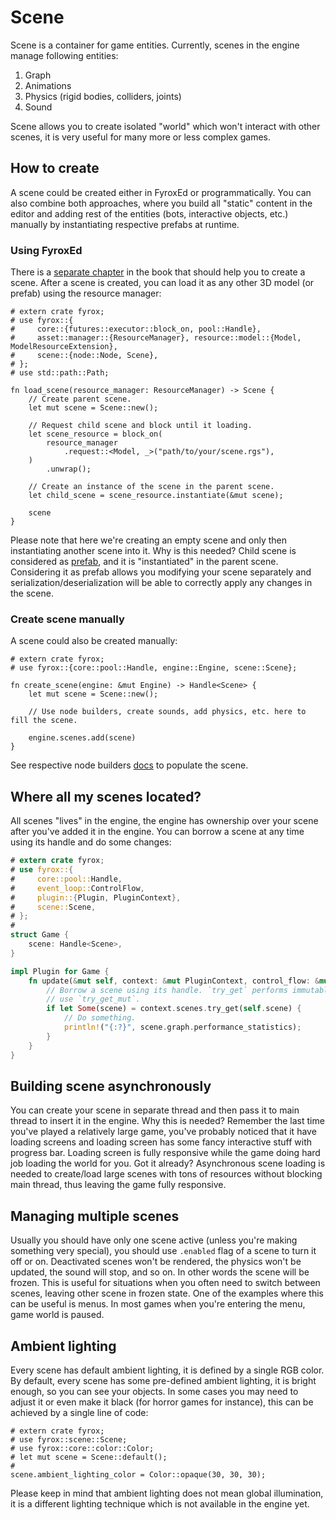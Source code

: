 # Scene 

Scene is a container for game entities. Currently, scenes in the engine manage following entities:

1) Graph
2) Animations
3) Physics (rigid bodies, colliders, joints)
4) Sound 

Scene allows you to create isolated "world" which won't interact with other scenes, it is very useful for many
more or less complex games.

## How to create

A scene could be created either in FyroxEd or programmatically. You can also combine both approaches, where
you build all "static" content in the editor and adding rest of the entities (bots, interactive objects, etc.)
manually by instantiating respective prefabs at runtime.

### Using FyroxEd

There is a [separate chapter](../../fyrox/beginning/editor_overview.md) in the book that should help you to create a 
scene. After a scene is created, you can load it as any other 3D model (or prefab) using the resource manager:

```rust,no_run
# extern crate fyrox;
# use fyrox::{
#     core::{futures::executor::block_on, pool::Handle},
#     asset::manager::{ResourceManager}, resource::model::{Model, ModelResourceExtension},
#     scene::{node::Node, Scene},
# };
# use std::path::Path;

fn load_scene(resource_manager: ResourceManager) -> Scene {
    // Create parent scene.
    let mut scene = Scene::new();

    // Request child scene and block until it loading.
    let scene_resource = block_on(
        resource_manager
            .request::<Model, _>("path/to/your/scene.rgs"),
    )
        .unwrap();

    // Create an instance of the scene in the parent scene.
    let child_scene = scene_resource.instantiate(&mut scene);

    scene
}
```

Please note that here we're creating an empty scene and only then instantiating another scene into it. Why is this
needed? Child scene is considered as [prefab](./prefab.md), and it is "instantiated" in the parent scene. Considering 
it as prefab allows you modifying your scene separately and serialization/deserialization will be able to correctly
apply any changes in the scene.

### Create scene manually

A scene could also be created manually:

```rust,no_run
# extern crate fyrox;
# use fyrox::{core::pool::Handle, engine::Engine, scene::Scene};

fn create_scene(engine: &mut Engine) -> Handle<Scene> {
    let mut scene = Scene::new();

    // Use node builders, create sounds, add physics, etc. here to fill the scene.

    engine.scenes.add(scene)
}
```

See respective node builders [docs](../scene/graph.md#using-node-builders) to populate the scene.

## Where all my scenes located?

All scenes "lives" in the engine, the engine has ownership over your scene after you've added it in the engine.
You can borrow a scene at any time using its handle and do some changes:

```rust
# extern crate fyrox;
# use fyrox::{
#     core::pool::Handle,
#     event_loop::ControlFlow,
#     plugin::{Plugin, PluginContext},
#     scene::Scene,
# };
# 
struct Game {
    scene: Handle<Scene>,
}

impl Plugin for Game {
    fn update(&mut self, context: &mut PluginContext, control_flow: &mut ControlFlow) {
        // Borrow a scene using its handle. `try_get` performs immutable borrow, to mutably borrow the scene
        // use `try_get_mut`.
        if let Some(scene) = context.scenes.try_get(self.scene) {
            // Do something.
            println!("{:?}", scene.graph.performance_statistics);
        }
    }
}
```

## Building scene asynchronously 

You can create your scene in separate thread and then pass it to main thread to insert it in the engine. Why this 
is needed? Remember the last time you've played a relatively large game, you've probably noticed that it have 
loading screens and loading screen has some fancy interactive stuff with progress bar. Loading screen is fully 
responsive while the game doing hard job loading the world for you. Got it already? Asynchronous scene loading is
needed to create/load large scenes with tons of resources without blocking main thread, thus leaving the game 
fully responsive.

## Managing multiple scenes

Usually you should have only one scene active (unless you're making something very special), you should use 
`.enabled` flag of a scene to turn it off or on. Deactivated scenes won't be rendered, the physics won't be
updated, the sound will stop, and so on. In other words the scene will be frozen. This is useful for situations
when you often need to switch between scenes, leaving other scene in frozen state. One of the examples where this
can be useful is menus. In most games when you're entering the menu, game world is paused. 

## Ambient lighting

Every scene has default ambient lighting, it is defined by a single RGB color. By default, every scene has 
some pre-defined ambient lighting, it is bright enough, so you can see your objects. In some cases you may 
need to adjust it or even make it black (for horror games for instance), this can be achieved by a single
line of code:

```rust,no_run
# extern crate fyrox;
# use fyrox::scene::Scene;
# use fyrox::core::color::Color;
# let mut scene = Scene::default();
# 
scene.ambient_lighting_color = Color::opaque(30, 30, 30); 
```

Please keep in mind that ambient lighting does not mean global illumination, it is a different lighting technique
which is not available in the engine yet.